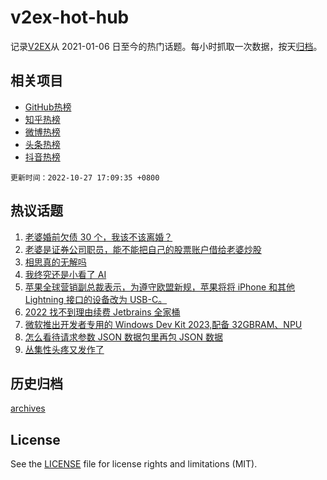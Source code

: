 # v2ex-hot-hub

 记录[V2EX](https://www.v2ex.com/)从 2021-01-06 日至今的热门话题。每小时抓取一次数据，按天[归档](archives)。
 
 ## 相关项目

- [GitHub热榜](https://github.com/lonnyzhang423/github-hot-hub)
- [知乎热榜](https://github.com/lonnyzhang423/zhihu-hot-hub)
- [微博热榜](https://github.com/lonnyzhang423/weibo-hot-hub)
- [头条热榜](https://github.com/lonnyzhang423/toutiao-hot-hub)
- [抖音热榜](https://github.com/lonnyzhang423/douyin-hot-hub)


 `更新时间：2022-10-27 17:09:35 +0800`

## 热议话题

1. [老婆婚前欠债 30 个，我该不该离婚？](https://www.v2ex.com/t/890304)
1. [老婆是证券公司职员，能不能把自己的股票账户借给老婆炒股](https://www.v2ex.com/t/890244)
1. [相思真的无解吗](https://www.v2ex.com/t/890160)
1. [我终究还是小看了 AI](https://www.v2ex.com/t/890250)
1. [苹果全球营销副总裁表示，为遵守欧盟新规，苹果将将 iPhone 和其他 Lightning 接口的设备改为 USB-C。](https://www.v2ex.com/t/890242)
1. [2022 找不到理由续费 Jetbrains 全家桶](https://www.v2ex.com/t/890315)
1. [微软推出开发者专用的 Windows Dev Kit 2023,配备 32GBRAM、NPU](https://www.v2ex.com/t/890136)
1. [怎么看待请求参数 JSON 数据包里再包 JSON 数据](https://www.v2ex.com/t/890284)
1. [丛集性头疼又发作了](https://www.v2ex.com/t/890279)

## 历史归档

[archives](archives)

## License

See the [LICENSE](LICENSE) file for license rights and limitations (MIT).
